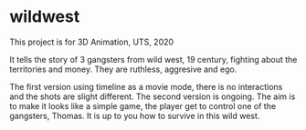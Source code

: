 # wildwest
This project is for 3D Animation, UTS, 2020

It tells the story of 3 gangsters from wild west, 19 century, fighting about the territories and money. They are ruthless, aggresive and ego.

The first version using timeline as a movie mode, there is no interactions and the shots are slight different.
The second version is ongoing. The aim is to make it looks like a simple game, the player get to control one of the gangsters, Thomas. It is up to you how to survive in this wild west.
